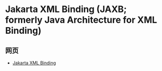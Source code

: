 
# Jakarta XML Binding (JAXB; formerly Java Architecture for XML Binding)

## 网页

- [Jakarta XML Binding](https://jakarta.ee/specifications/xml-binding/)